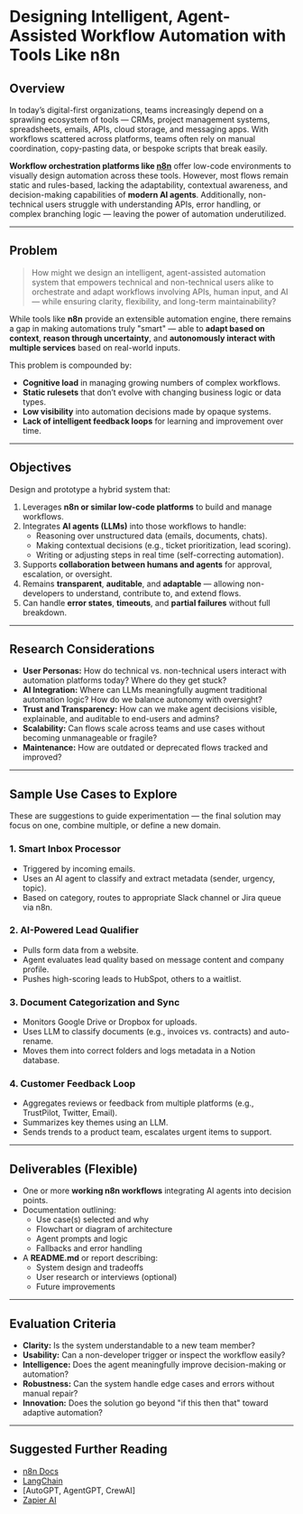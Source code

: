 # Designing Intelligent, Agent-Assisted Workflow Automation with Tools Like n8n

## Overview

In today’s digital-first organizations, teams increasingly depend on a sprawling ecosystem of tools — CRMs, project management systems, spreadsheets, emails, APIs, cloud storage, and messaging apps. With workflows scattered across platforms, teams often rely on manual coordination, copy-pasting data, or bespoke scripts that break easily.

**Workflow orchestration platforms like [n8n](https://n8n.io/)** offer low-code environments to visually design automation across these tools. However, most flows remain static and rules-based, lacking the adaptability, contextual awareness, and decision-making capabilities of **modern AI agents**. Additionally, non-technical users struggle with understanding APIs, error handling, or complex branching logic — leaving the power of automation underutilized.

---

## Problem

> How might we design an intelligent, agent-assisted automation system that empowers technical and non-technical users alike to orchestrate and adapt workflows involving APIs, human input, and AI — while ensuring clarity, flexibility, and long-term maintainability?

While tools like **n8n** provide an extensible automation engine, there remains a gap in making automations truly "smart" — able to **adapt based on context**, **reason through uncertainty**, and **autonomously interact with multiple services** based on real-world inputs.

This problem is compounded by:
- **Cognitive load** in managing growing numbers of complex workflows.
- **Static rulesets** that don’t evolve with changing business logic or data types.
- **Low visibility** into automation decisions made by opaque systems.
- **Lack of intelligent feedback loops** for learning and improvement over time.

---

## Objectives

Design and prototype a hybrid system that:

1. Leverages **n8n or similar low-code platforms** to build and manage workflows.
2. Integrates **AI agents (LLMs)** into those workflows to handle:
   - Reasoning over unstructured data (emails, documents, chats).
   - Making contextual decisions (e.g., ticket prioritization, lead scoring).
   - Writing or adjusting steps in real time (self-correcting automation).
3. Supports **collaboration between humans and agents** for approval, escalation, or oversight.
4. Remains **transparent**, **auditable**, and **adaptable** — allowing non-developers to understand, contribute to, and extend flows.
5. Can handle **error states**, **timeouts**, and **partial failures** without full breakdown.

---

## Research Considerations

- **User Personas:** How do technical vs. non-technical users interact with automation platforms today? Where do they get stuck?
- **AI Integration:** Where can LLMs meaningfully augment traditional automation logic? How do we balance autonomy with oversight?
- **Trust and Transparency:** How can we make agent decisions visible, explainable, and auditable to end-users and admins?
- **Scalability:** Can flows scale across teams and use cases without becoming unmanageable or fragile?
- **Maintenance:** How are outdated or deprecated flows tracked and improved?

---

## Sample Use Cases to Explore

These are suggestions to guide experimentation — the final solution may focus on one, combine multiple, or define a new domain.

### 1. **Smart Inbox Processor**
- Triggered by incoming emails.
- Uses an AI agent to classify and extract metadata (sender, urgency, topic).
- Based on category, routes to appropriate Slack channel or Jira queue via n8n.

### 2. **AI-Powered Lead Qualifier**
- Pulls form data from a website.
- Agent evaluates lead quality based on message content and company profile.
- Pushes high-scoring leads to HubSpot, others to a waitlist.

### 3. **Document Categorization and Sync**
- Monitors Google Drive or Dropbox for uploads.
- Uses LLM to classify documents (e.g., invoices vs. contracts) and auto-rename.
- Moves them into correct folders and logs metadata in a Notion database.

### 4. **Customer Feedback Loop**
- Aggregates reviews or feedback from multiple platforms (e.g., TrustPilot, Twitter, Email).
- Summarizes key themes using an LLM.
- Sends trends to a product team, escalates urgent items to support.

---

## Deliverables (Flexible)

- One or more **working n8n workflows** integrating AI agents into decision points.
- Documentation outlining:
  - Use case(s) selected and why
  - Flowchart or diagram of architecture
  - Agent prompts and logic
  - Fallbacks and error handling
- A **README.md** or report describing:
  - System design and tradeoffs
  - User research or interviews (optional)
  - Future improvements

---

## Evaluation Criteria

- **Clarity:** Is the system understandable to a new team member?
- **Usability:** Can a non-developer trigger or inspect the workflow easily?
- **Intelligence:** Does the agent meaningfully improve decision-making or automation?
- **Robustness:** Can the system handle edge cases and errors without manual repair?
- **Innovation:** Does the solution go beyond "if this then that" toward adaptive automation?

---

## Suggested Further Reading

- [n8n Docs](https://docs.n8n.io)
- [LangChain](https://www.langchain.com/)
- [AutoGPT, AgentGPT, CrewAI]
- [Zapier AI](https://zapier.com/ai)
